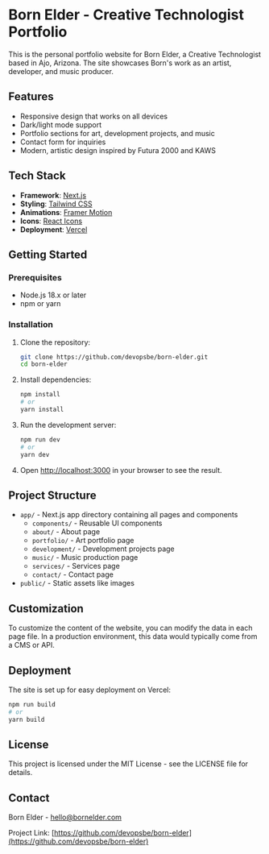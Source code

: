 # Born Elder - Creative Technologist Portfolio

This is the personal portfolio website for Born Elder, a Creative Technologist based in Ajo, Arizona. The site showcases Born's work as an artist, developer, and music producer.

## Features

- Responsive design that works on all devices
- Dark/light mode support
- Portfolio sections for art, development projects, and music
- Contact form for inquiries
- Modern, artistic design inspired by Futura 2000 and KAWS

## Tech Stack

- **Framework**: [Next.js](https://nextjs.org/)
- **Styling**: [Tailwind CSS](https://tailwindcss.com/)
- **Animations**: [Framer Motion](https://www.framer.com/motion/)
- **Icons**: [React Icons](https://react-icons.github.io/react-icons/)
- **Deployment**: [Vercel](https://vercel.com/)

## Getting Started

### Prerequisites

- Node.js 18.x or later
- npm or yarn

### Installation

1. Clone the repository:
   ```bash
   git clone https://github.com/devopsbe/born-elder.git
   cd born-elder
   ```

2. Install dependencies:
   ```bash
   npm install
   # or
   yarn install
   ```

3. Run the development server:
   ```bash
   npm run dev
   # or
   yarn dev
   ```

4. Open [http://localhost:3000](http://localhost:3000) in your browser to see the result.

## Project Structure

- `app/` - Next.js app directory containing all pages and components
  - `components/` - Reusable UI components
  - `about/` - About page
  - `portfolio/` - Art portfolio page
  - `development/` - Development projects page
  - `music/` - Music production page
  - `services/` - Services page
  - `contact/` - Contact page
- `public/` - Static assets like images

## Customization

To customize the content of the website, you can modify the data in each page file. In a production environment, this data would typically come from a CMS or API.

## Deployment

The site is set up for easy deployment on Vercel:

```bash
npm run build
# or
yarn build
```

## License

This project is licensed under the MIT License - see the LICENSE file for details.

## Contact

Born Elder - [hello@bornelder.com](mailto:hello@bornelder.com)

Project Link: [https://github.com/devopsbe/born-elder](https://github.com/devopsbe/born-elder)
